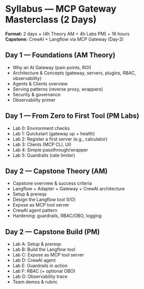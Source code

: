 
# Syllabus — MCP Gateway Masterclass (2 Days)

**Format:** 2 days × (4h Theory AM + 4h Labs PM) = 16 hours  
**Capstone:** CrewAI + Langflow via MCP Gateway (Day‑2)

## Day 1 — Foundations (AM Theory)
- Why an AI Gateway (pain points, ROI)
- Architecture & Concepts (gateway, servers, plugins, RBAC, observability)
- Agents & Clients overview
- Serving patterns (reverse proxy, wrappers)
- Security & governance
- Observability primer

## Day 1 — From Zero to First Tool (PM Labs)
- Lab 0: Environment checks
- Lab 1: Quickstart (gateway up + health)
- Lab 2: Register a first server (e.g., calculator)
- Lab 3: Clients (MCP CLI, UI)
- Lab 4: Simple passthrough/wrapper
- Lab 5: Guardrails (rate limiter)

## Day 2 — Capstone Theory (AM)
- Capstone overview & success criteria
- Langflow + Adapter + Gateway + CrewAI architecture
- Setup & prereqs
- Design the Langflow tool (I/O)
- Expose as MCP tool server
- CrewAI agent pattern
- Hardening: guardrails, RBAC/OBO, logging

## Day 2 — Capstone Build (PM)
- Lab A: Setup & prereqs
- Lab B: Build the Langflow tool
- Lab C: Expose as MCP tool server
- Lab D: CrewAI agent
- Lab E: Guardrails in action
- Lab F: RBAC (+ optional OBO)
- Lab G: Observability trace
- Team demos & rubric
